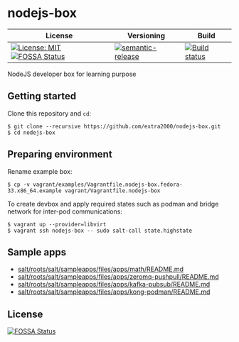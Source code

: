 # nodejs-box

| License | Versioning | Build |
| ------- | ---------- | ----- |
| [![License: MIT](https://img.shields.io/badge/License-MIT-yellow.svg)](https://opensource.org/licenses/MIT) [![FOSSA Status](https://app.fossa.com/api/projects/git%2Bgithub.com%2Fextra2000%2Fnodejs-box.svg?type=shield)](https://app.fossa.com/projects/git%2Bgithub.com%2Fextra2000%2Fnodejs-box?ref=badge_shield) | [![semantic-release](https://img.shields.io/badge/%20%20%F0%9F%93%A6%F0%9F%9A%80-semantic--release-e10079.svg)](https://github.com/semantic-release/semantic-release) | [![Build status](https://ci.appveyor.com/api/projects/status/57d32bgoimmd65n9/branch/master?svg=true)](https://ci.appveyor.com/project/nikAizuddin/nodejs-box/branch/master) |

NodeJS developer box for learning purpose


## Getting started

Clone this repository and `cd`:
```
$ git clone --recursive https://github.com/extra2000/nodejs-box.git
$ cd nodejs-box
```


## Preparing environment

Rename example box:
```
$ cp -v vagrant/examples/Vagrantfile.nodejs-box.fedora-33.x86_64.example vagrant/Vagrantfile.nodejs-box
```

To create devbox and apply required states such as podman and bridge network for inter-pod communications:
```
$ vagrant up --provider=libvirt
$ vagrant ssh nodejs-box -- sudo salt-call state.highstate
```


## Sample apps

* [salt/roots/salt/sampleapps/files/apps/math/](salt/roots/salt/sampleapps/files/apps/math/)[README.md](salt/roots/salt/sampleapps/files/apps/math/README.md)
* [salt/roots/salt/sampleapps/files/apps/zeromq-pushpull/](salt/roots/salt/sampleapps/files/apps/zeromq-pushpull/)[README.md](salt/roots/salt/sampleapps/files/apps/zeromq-pushpull/README.md)
* [salt/roots/salt/sampleapps/files/apps/kafka-pubsub/](salt/roots/salt/sampleapps/files/apps/kafka-pubsub/)[README.md](salt/roots/salt/sampleapps/files/apps/kafka-pubsub/README.md)
* [salt/roots/salt/sampleapps/files/apps/kong-podman/](salt/roots/salt/sampleapps/files/apps/kong-podman/)[README.md](salt/roots/salt/sampleapps/files/apps/kong-podman/README.md)


## License

[![FOSSA Status](https://app.fossa.com/api/projects/git%2Bgithub.com%2Fextra2000%2Fnodejs-box.svg?type=large)](https://app.fossa.com/projects/git%2Bgithub.com%2Fextra2000%2Fnodejs-box?ref=badge_large)
